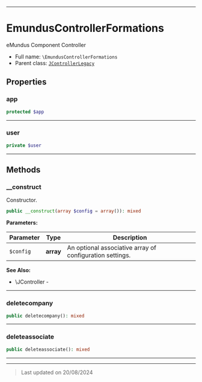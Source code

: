 ***

# EmundusControllerFormations

eMundus Component Controller



* Full name: `\EmundusControllerFormations`
* Parent class: [`JControllerLegacy`](./JControllerLegacy.md)



## Properties


### app



```php
protected $app
```






***

### user



```php
private $user
```






***

## Methods


### __construct

Constructor.

```php
public __construct(array $config = array()): mixed
```








**Parameters:**

| Parameter | Type | Description |
|-----------|------|-------------|
| `$config` | **array** | An optional associative array of configuration settings. |





**See Also:**

* \JController - 

***

### deletecompany



```php
public deletecompany(): mixed
```












***

### deleteassociate



```php
public deleteassociate(): mixed
```












***


***
> Last updated on 20/08/2024
